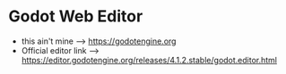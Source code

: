 # Godot Web Editor
- this ain't mine --> https://godotengine.org
- Official editor link --> https://editor.godotengine.org/releases/4.1.2.stable/godot.editor.html
